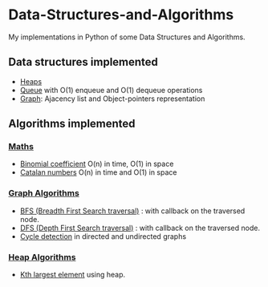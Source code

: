 # Data-Structures-and-Algorithms
My implementations in Python of some Data Structures and Algorithms.

##  Data structures implemented
* [Heaps](./DataStructures/Heap.py)
* [Queue](./DataStructures/Queue.py) with O(1) enqueue and O(1) dequeue operations
* [Graph](./DataStructures/Graph.py): Ajacency list and Object-pointers representation

## Algorithms implemented

### [Maths](./Algorithms/Maths.py)
* [Binomial coefficient](https://en.wikipedia.org/wiki/Binomial_coefficient) O(n) in time, O(1) in space
* [Catalan numbers](https://brilliant.org/wiki/catalan-numbers/) O(n) in time and O(1) in space
### [Graph Algorithms](./Algorithms/GraphAlgorithms.py)
* [BFS (Breadth First Search traversal)](https://en.wikipedia.org/wiki/Breadth-first_search) : with callback on the traversed node.
* [DFS (Depth First Search traversal)](https://en.wikipedia.org/wiki/Depth-first_search) : with callback on the traversed node.
* [Cycle detection](https://en.wikipedia.org/wiki/Cycle_(graph_theory)#:~:text=real%20numbers%2C%20etc.-,Cycle%20detection,over%20are%20part%20of%20cycles.) in directed and undirected graphs
### [Heap Algorithms](./Algorithms/HeapAlgorithms.py)
* [Kth largest element](https://www.baeldung.com/java-kth-largest-element#:~:text=To%20find%20the%20kth%20largest%20element%2C%20we%20can%20pass%20k,length(Array)%20%E2%80%93%20k.&text=Now%20let's%20implement%20the%20partition,less%20than%20the%20pivot%20element.) using heap.
